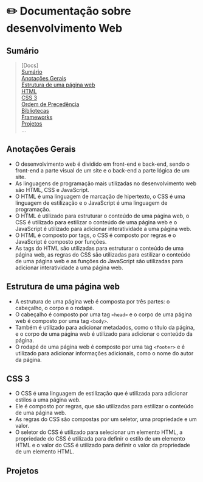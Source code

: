 # ✏️ Documentação sobre desenvolvimento Web <br />

## Sumário

>[Docs] <br/>
>[Sumário](#sumário)  <br/>
>[Anotações Gerais](#anotações-gerais)  <br/>
>[Estrutura de uma página web](#estrutura-de-uma-pagina-web)  <br/>
>[HTML](#HTML)  <br/>
>[CSS 3](#CSS-3)  <br/>
>[Ordem de Precedência](#ordem-de-precedência)  <br/>
>[Bibliotecas](#bibliotecas)  <br/>
>[Frameworks](#frameworks)  <br/>
>[Projetos](#projetos) <br/>
    ... <br/>


## Anotações Gerais

- O desenvolvimento web é dividido em front-end e back-end, sendo o front-end a parte visual de um site e o back-end a parte lógica de um site. <br/>
- As linguagens de programação mais utilizadas no desenvolvimento web são HTML, CSS e JavaScript. <br/>
- O HTML é uma linguagem de marcação de hipertexto, o CSS é uma linguagem de estilização e o JavaScript é uma linguagem de programação. <br/>
- O HTML é utilizado para estruturar o conteúdo de uma página web, o CSS é utilizado para estilizar o conteúdo de uma página web e o JavaScript é utilizado para adicionar interatividade a uma página web. <br/>
- O HTML é composto por tags, o CSS é composto por regras e o JavaScript é composto por funções. <br/>
- As tags do HTML são utilizadas para estruturar o conteúdo de uma página web, as regras do CSS são utilizadas para estilizar o conteúdo de uma página web e as funções do JavaScript são utilizadas para adicionar interatividade a uma página web. <br/>



## Estrutura de uma página web

- A estrutura de uma página web é composta por três partes: o cabeçalho, o corpo e o rodapé. <br/>
- O cabeçalho é composto por uma tag ```<head>``` e o corpo de uma página web é composto por uma tag ```<body>```. <br/>
- Também é utilizado para adicionar metadados, como o título da página, e o corpo de uma página web é utilizado para adicionar o conteúdo da página. <br/>
- O rodapé de uma página web é composto por uma tag ```<footer>``` e é utilizado para adicionar informações adicionais, como o nome do autor da página. <br/>


## CSS 3

- O CSS é uma linguagem de estilização que é utilizada para adicionar estilos a uma página web. <br/>
- Ele é composto por regras, que são utilizadas para estilizar o conteúdo de uma página web. <br/>
- As regras do CSS são compostas por um seletor, uma propriedade e um valor. <br/>
- O seletor do CSS é utilizado para selecionar um elemento HTML, a propriedade do CSS é utilizada para definir o estilo de um elemento HTML e o valor do CSS é utilizado para definir o valor da propriedade de um elemento HTML. <br/>

## Projetos
